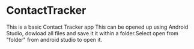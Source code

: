 # ContactTracker
This is a basic Contact Tracker app
This can be opened up using Android Studio, dowload all files and save it it within a folder.Select open from "folder" from android
studio to open it.

